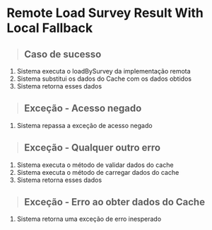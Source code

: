 # Remote Load Survey Result With Local Fallback

> ## Caso de sucesso
1. Sistema executa o loadBySurvey da implementação remota
2. Sistema substitui os dados do Cache com os dados obtidos
3. Sistema retorna esses dados

> ## Exceção - Acesso negado
1. Sistema repassa a exceção de acesso negado

> ## Exceção - Qualquer outro erro
1. Sistema executa o método de validar dados do cache
2. Sistema executa o método de carregar dados do cache
3. Sistema retorna esses dados

> ## Exceção - Erro ao obter dados do Cache
1. Sistema retorna uma exceção de erro inesperado